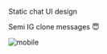 Static chat UI design

Semi IG clone messages 😇

![mobile](https://user-images.githubusercontent.com/27133194/225922404-f4be819b-7ea5-4779-84b7-debbd253763f.png)
